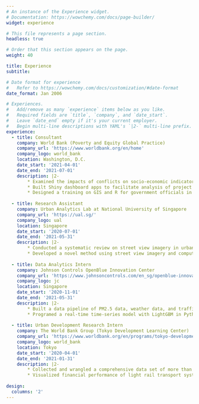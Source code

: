 ```yaml
---
# An instance of the Experience widget.
# Documentation: https://wowchemy.com/docs/page-builder/
widget: experience

# This file represents a page section.
headless: true

# Order that this section appears on the page.
weight: 40

title: Experience
subtitle:

# Date format for experience
#   Refer to https://wowchemy.com/docs/customization/#date-format
date_format: Jan 2006

# Experiences.
#   Add/remove as many `experience` items below as you like.
#   Required fields are `title`, `company`, and `date_start`.
#   Leave `date_end` empty if it's your current employer.
#   Begin multi-line descriptions with YAML's `|2-` multi-line prefix.
experience:
  - title: Consultant
    company: World Bank (Poverty and Equity Global Practice)
    company_url: 'https://www.worldbank.org/en/home'
    company_logo: world_bank
    location: Washington, D.C.
    date_start: '2021-04-01'
    date_end: '2021-07-01'
    description: |2-
        * Examined the impacts of conflicts on socio-economic indicators in the Central African Republic
        * Built Shiny dashboard apps to facilitate analysis of project target indicators in Mozambique, Tanzania, and Romania
        * Designed a training on GIS and R for government officials in Tanzania
        
  - title: Research Assistant
    company: Urban Analytics Lab at National University of Singapore
    company_url: 'https://ual.sg/'
    company_logo: ual
    location: Singapore
    date_start: '2020-07-01'
    date_end: '2021-05-31'
    description: |2-
        * Conducted a systematic review on street view imagery in urban analytics and GIS studies (see the published paper [here](https://doi.org/10.1016/j.landurbplan.2021.104217).)
        * Developed a novel method using street view imagery and computer vision to assess bikeability in Singapore and Tokyo (see the published paper [here](https://www.researchgate.net/publication/354710278_Assessing_bikeability_with_street_view_imagery_and_computer_vision).)
  
  - title: Data Analytics Intern
    company: Johnson Controls OpenBlue Innovation Center
    company_url: 'https://www.johnsoncontrols.com/en_sg/openblue-innovation-center'
    company_logo: jc
    location: Singapore
    date_start: '2020-11-01'
    date_end: '2021-05-31'
    description: |2-
        * Built a data pipeline of PM2.5 data, weather data, and traffic data in Singapore on Azure Synapse with a real-time dashboard on Power BI
        * Programed a real-time time-series model with LightGBM in Python on Azure Synapse
        
  - title: Urban Development Research Intern
    company: The World Bank Group (Tokyo Development Learning Center)
    company_url: 'https://www.worldbank.org/en/programs/tokyo-development-learning-center'
    company_logo: world_bank
    location: Tokyo
    date_start: '2020-04-01'
    date_end: '2021-01-31'
    description: |2-
        * Collected and wrangled a comprehensive data set of more than 4,000 Tokyo-based startups’ numerous information, such as addresses, investors, and accelerators in Python (The report is available [here](http://hdl.handle.net/10986/36462).)
        * Visualized financial performance of light rail transport system in Toyama prefecture between 2002 and 2019 (The report is available [here](http://hdl.handle.net/10986/35180).)
        
design:
  columns: '2'
---
```

